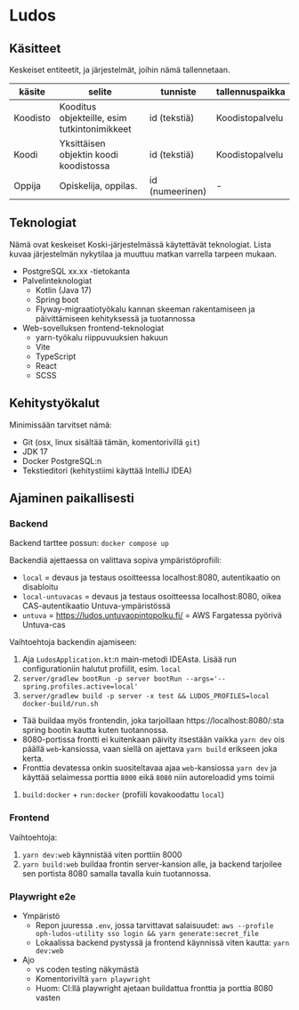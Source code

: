 # Ludos

## Käsitteet

Keskeiset entiteetit, ja järjestelmät, joihin nämä tallennetaan.

| käsite   | selite                                       | tunniste        | tallennuspaikka |
|----------|----------------------------------------------|-----------------|-----------------|
| Koodisto | Kooditus objekteille, esim tutkintonimikkeet | id (tekstiä)    | Koodistopalvelu |
| Koodi    | Yksittäisen objektin koodi koodistossa       | id (tekstiä)    | Koodistopalvelu |
| Oppija   | Opiskelija, oppilas.                         | id (numeerinen) | -               |

## Teknologiat

Nämä ovat keskeiset Koski-järjestelmässä käytettävät teknologiat. Lista kuvaa järjestelmän nykytilaa ja muuttuu matkan
varrella
tarpeen mukaan.

- PostgreSQL xx.xx -tietokanta
- Palvelinteknologiat
    - Kotlin (Java 17)
    - Spring boot
    - Flyway-migraatiotyökalu kannan skeeman rakentamiseen ja päivittämiseen kehityksessä ja tuotannossa
- Web-sovelluksen frontend-teknologiat
    - yarn-työkalu riippuvuuksien hakuun
    - Vite
    - TypeScript
    - React
    - SCSS

## Kehitystyökalut

Minimissään tarvitset nämä:

- Git (osx, linux sisältää tämän, komentorivillä `git`)
- JDK 17
- Docker PostgreSQL:n
- Tekstieditori (kehitystiimi käyttää IntelliJ IDEA)

## Ajaminen paikallisesti

### Backend

Backend tarttee possun: `docker compose up`

Backendiä ajettaessa on valittava sopiva ympäristöprofiili:
- `local` = devaus ja testaus osoitteessa localhost:8080, autentikaatio on disabloitu
- `local-untuvacas` = devaus ja testaus osoitteessa localhost:8080, oikea CAS-autentikaatio Untuva-ympäristössä
- `untuva` = https://ludos.untuvaopintopolku.fi/ = AWS Fargatessa pyörivä Untuva-cas

Vaihtoehtoja backendin ajamiseen:
1) Aja `LudosApplication.kt`:n main-metodi IDEAsta. Lisää run configurationiin halutut profiilit, esim. `local`
1) `server/gradlew bootRun -p server bootRun --args='--spring.profiles.active=local'`
1) `server/gradlew build -p server -x test && LUDOS_PROFILES=local docker-build/run.sh`
  * Tää buildaa myös frontendin, joka tarjoillaan https://localhost:8080/:sta spring
    bootin kautta kuten tuotannossa.
  * 8080-portissa frontti ei kuitenkaan päivity itsestään vaikka `yarn dev` ois päällä
    `web`-kansiossa, vaan siellä on ajettava `yarn build` erikseen joka kerta.
  * Fronttia devatessa onkin suositeltavaa ajaa `web`-kansiossa `yarn dev` ja
    käyttää selaimessa porttia `8000` eikä `8080` niin autoreloadid yms toimii
1) `build:docker` + `run:docker` (profiili kovakoodattu `local`)

### Frontend

Vaihtoehtoja:
1) `yarn dev:web` käynnistää viten porttiin 8000
1) `yarn build:web` buildaa frontin server-kansion alle, ja backend tarjoilee sen portista 8080 samalla tavalla kuin tuotannossa.

### Playwright e2e
- Ympäristö
  - Repon juuressa `.env`, jossa tarvittavat salaisuudet: `aws --profile oph-ludos-utility sso login && yarn generate:secret_file`
  - Lokaalissa backend pystyssä ja frontend käynnissä viten kautta: `yarn dev:web`
- Ajo
  - vs coden testing näkymästä
  - Komentoriviltä `yarn playwright`
  - Huom: CI:llä playwright ajetaan buildattua fronttia ja porttia 8080 vasten
